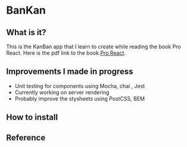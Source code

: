 # BanKan

## What is it?
This is the KanBan app that I learn to create while reading the book Pro React. Here is the pdf link to the book.<a href="https://github.com/LeuisKen/react-collection/blob/master/ebooks/Pro%20React.pdf">Pro React</a>.

## Improvements I made in progress
+ Unit testing for components using Mocha, chai , Jest
+ Currently working on server rendering 
+ Probably improve the stysheets using PostCSS, BEM
## How to install






















## Reference
